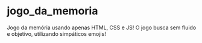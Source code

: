 # jogo_da_memoria
Jogo da memória usando apenas HTML, CSS e JS! O jogo busca sem fluido e objetivo, utilizando simpáticos emojis!
